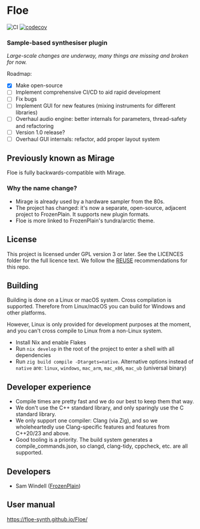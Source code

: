 <!--
SPDX-FileCopyrightText: 2018-2024 Sam Windell
SPDX-License-Identifier: CC0-1.0
-->

# Floe

![CI](https://github.com/Floe-Synth/Floe/actions/workflows/ci.yml/badge.svg)
[![codecov](https://codecov.io/github/Floe-Synth/Floe/graph/badge.svg?token=7HEJ7SF75K)](https://codecov.io/github/Floe-Synth/Floe)

### Sample-based synthesiser plugin
_Large-scale changes are underway, many things are missing and broken for now._

Roadmap:
- [x] Make open-source
- [ ] Implement comprehensive CI/CD to aid rapid development
- [ ] Fix bugs
- [ ] Implement GUI for new features (mixing instruments for different libraries)
- [ ] Overhaul audio engine: better internals for parameters, thread-safety and refactoring
- [ ] Version 1.0 release?
- [ ] Overhaul GUI internals: refactor, add proper layout system

## Previously known as Mirage
Floe is fully backwards-compatible with Mirage.
### Why the name change?
- Mirage is already used by a hardware sampler from the 80s.
- The project has changed: it's now a separate, open-source, adjacent project to FrozenPlain. It supports new plugin formats.
- Floe is more linked to FrozenPlain's tundra/arctic theme.

## License
This project is licensed under GPL version 3 or later. See the LICENCES folder for the full licence text. We follow the [REUSE](https://reuse.software/) recommendations for this repo.

## Building
Building is done on a Linux or macOS system. Cross compilation is supported. Therefore from Linux/macOS you can build for Windows and other platforms. 

However, Linux is only provided for development purposes at the moment, and you can't cross compile to Linux from a non-Linux system.

- Install Nix and enable Flakes
- Run `nix develop` in the root of the project to enter a shell with all dependencies
- Run `zig build compile -Dtargets=native`. Alternative options instead of `native` are: `linux`, `windows`, `mac_arm`, `mac_x86`, `mac_ub` (universal binary)

## Developer experience
- Compile times are pretty fast and we do our best to keep them that way.
- We don't use the C++ standard library, and only sparingly use the C standard library.
- We only support one compiler: Clang (via Zig), and so we wholeheartedly use Clang-specific features and features from C++20/23 and above.
- Good tooling is a priority. The build system generates a compile_commands.json, so clangd, clang-tidy, cppcheck, etc. are all supported.

## Developers
- Sam Windell ([FrozenPlain](https://frozenplain.com/))

## User manual
https://floe-synth.github.io/Floe/
